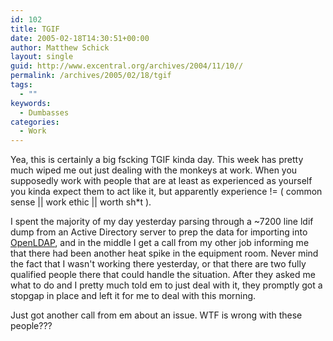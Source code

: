 ```yaml
---
id: 102
title: TGIF
date: 2005-02-18T14:30:51+00:00
author: Matthew Schick
layout: single
guid: http://www.excentral.org/archives/2004/11/10//
permalink: /archives/2005/02/18/tgif
tags:
  - ""
keywords:
  - Dumbasses
categories:
  - Work
---
```

Yea, this is certainly a big fscking TGIF kinda day.  This week has pretty much wiped me out just dealing with the monkeys at work.  When you supposedly work with people that are at least as experienced as yourself you kinda expect them to act like it, but apparently experience != ( common sense || work ethic || worth sh*t ).

I spent the majority of my day yesterday parsing through a ~7200 line ldif dump from an Active Directory server to prep the data for importing into <a href="http://www.openldap.org">OpenLDAP</a>, and in the middle I get a call from my other job informing me that there had been another heat spike in the equipment room.  Never mind the fact that I wasn't working there yesterday, or that there are two fully qualified people there that could handle the situation.  After they asked me what to do and I pretty much told em to just deal with it, they promptly got a stopgap in place and left it for me to deal with this morning.

Just got another call from em about an issue.  WTF is wrong with these people???
